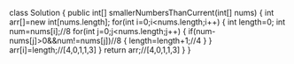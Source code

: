 class Solution {
    public int[] smallerNumbersThanCurrent(int[] nums) {
        int arr[]=new int[nums.length];
        for(int i=0;i<nums.length;i++)
        {
            int length=0;
            int num=nums[i];//8
            for(int j=0;j<nums.length;j++)
            {
                if(num-nums[j]>0&&num!=nums[j])//8
                {
                    length=length+1;//4
                }
            }
            arr[i]=length;//[4,0,1,1,3]
        }
        return arr;//[4,0,1,1,3]
    }
}

